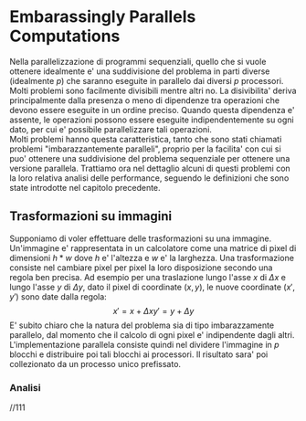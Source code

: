 # Embarassingly Parallels Computations
Nella parallelizzazione di programmi sequenziali, quello che si vuole ottenere idealmente e' una
suddivisione del problema in parti diverse (idealmente $p$) che saranno eseguite in parallelo dai
diversi $p$ processori. Molti problemi sono facilmente divisibili mentre altri no. La disivibilita'
deriva principalmente dalla presenza o meno di dipendenze tra operazioni che devono essere eseguite
in un ordine preciso. Quando questa dipendenza e' assente, le operazioni possono essere eseguite
indipendentemente su ogni dato, per cui e' possibile parallelizzare tali operazioni.  
Molti problemi hanno questa caratteristica, tanto che sono stati chiamati problemi
"imbarazzantemente paralleli", proprio per la facilita' con cui si puo' ottenere una suddivisione
del problema sequenziale per ottenere una versione parallela.
Trattiamo ora nel dettaglio alcuni di questi problemi con la loro relativa analisi delle
performance, seguendo le definizioni che sono state introdotte nel capitolo precedente.

## Trasformazioni su immagini
Supponiamo di voler effettuare delle trasformazioni su una immagine. Un'immagine e' rappresentata
in un calcolatore come una matrice di pixel di dimensioni $h*w$ dove $h$ e' l'altezza e $w$ e' la
larghezza. Una trasformazione consiste nel cambiare pixel per pixel la loro disposizione secondo una
regola ben precisa. Ad esempio per una traslazione lungo l'asse $x$ di $\Delta x$ e lungo l'asse
$y$ di $\Delta y$, dato il pixel di coordinate $(x, y)$, le nuove coordinate $(x', y')$ sono date
dalla regola:
$$
x' = x + \Delta x
y' = y + \Delta y
$$
E' subito chiaro che la natura del problema sia di tipo imbarazzamente parallelo, dal momento che il
calcolo di ogni pixel e' indipendente dagli altri. L'implementazione parallela consiste quindi nel
dividere l'immagine in $p$ blocchi e distribuire poi tali blocchi ai processori. Il risultato sara'
poi collezionato da un processo unico prefissato.

### Analisi
//111
